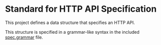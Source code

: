 # Standard for HTTP API Specification


This project defines a data structure that specifies an HTTP API.

This structure is specified in a grammar-like syntax in the included [spec.grammar](spec.grammar) file.

